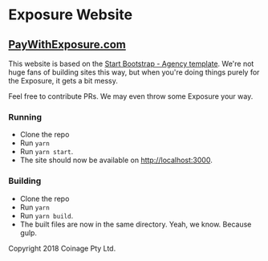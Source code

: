 # Exposure Website

## [PayWithExposure.com](https://paywithexposure.com)

This website is based on the [Start Bootstrap - Agency template](https://startbootstrap.com/template-overviews/agency/). We're not huge fans of building sites this way, but when you're doing things purely for the Exposure, it gets a bit messy.

Feel free to contribute PRs. We may even throw some Exposure your way.

### Running

- Clone the repo
- Run `yarn`
- Run `yarn start`.
- The site should now be available on [http://localhost:3000](http://localhost:3000).

### Building

- Clone the repo
- Run `yarn`
- Run `yarn build`.
- The built files are now in the same directory. Yeah, we know. Because gulp.

Copyright 2018 Coinage Pty Ltd.
